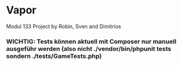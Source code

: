 # Vapor
Modul 133 Project
by Robin, Sven and Dimitrios


### WICHTIG: Tests können aktuell mit Composer nur manuell ausgeführ werden (also nicht ./vendor/bin/phpunit tests sondern ./tests/GameTests.php)